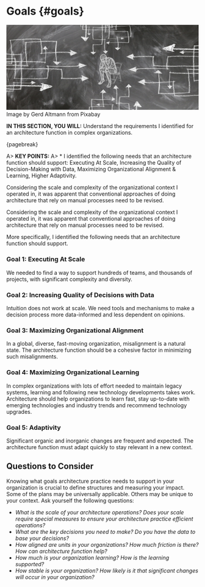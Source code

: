 

# Goals {#goals}

![](assets/images/stress-gc7a712a2f_1920.jpg)
Image by Gerd Altmann from Pixabay

**IN THIS SECTION, YOU WILL:** Understand the requirements I identified for an architecture function in complex organizations.

{pagebreak}

A> **KEY POINTS:**
A> * I identified the following needs that an architecture function should support: Executing At Scale, Increasing the Quality of Decision-Making with Data, Maximizing Organizational Alignment & Learning, Higher Adaptivity.

Considering the scale and complexity of the organizational context I operated in, it was apparent that conventional approaches of doing architecture that rely on manual processes need to be revised. 

Considering the scale and complexity of the organizational context I operated in, it was apparent that conventional approaches of doing architecture that rely on manual processes need to be revised.

More specifically, I identified the following needs that an architecture function should support.

### Goal 1: Executing At Scale

We needed to find a way to support hundreds of teams, and thousands of projects, with significant complexity and diversity.

### Goal 2: Increasing Quality of Decisions with Data

Intuition does not work at scale. We need tools and mechanisms to make a decision process more data-informed and less dependent on opinions.

### Goal 3: Maximizing Organizational Alignment

In a global, diverse, fast-moving organization, misalignment is a natural state. The architecture function should be a cohesive factor in minimizing such misalignments.

### Goal 4: Maximizing Organizational Learning

In complex organizations with lots of effort needed to maintain legacy systems, learning and following new technology developments takes work. Architecture should help organizations to learn fast, stay up-to-date with emerging technologies and industry trends and recommend technology upgrades.

### Goal 5: Adaptivity

Significant organic and inorganic changes are frequent and expected. The architecture function must adapt quickly to stay relevant in a new context.

## Questions to Consider

Knowing what goals architecture practice needs to support in your organization is crucial to define structures and measuring your impact. Some of the plans may be universally applicable. Others may be unique to your context. Ask yourself the following questions:

* *What is the scale of your architecture operations? Does your scale require special measures to ensure your architecture practice efficient operations?*
* *What are the key decisions you need to make? Do you have the data to base your decisions?*
* *How aligned are units in your organizations? How much friction is there? How can architecture function help?*
* *How much is your organization learning? How is the learning supported?*
* *How stable is your organization? How likely is it that significant changes will occur in your organization?* 
